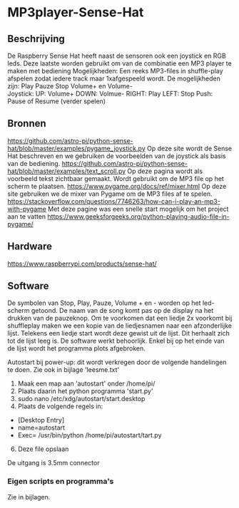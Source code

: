 # MP3player-Sense-Hat
## Beschrijving
De Raspberry Sense Hat heeft naast de sensoren ook een joystick en RGB leds.
Deze laatste worden gebruikt om van de combinatie een MP3 player te maken met bediening 
Mogelijkheden:
Een reeks MP3-files in shuffle-play afspelen zodat iedere track maar 1xafgespeeld wordt.
De mogelijkheden zijn: Play Pauze Stop Volume+ en Volume-  
Joystick:
UP: Volume+ 
DOWN: Volmue-
RIGHT: Play
LEFT: Stop
Push: Pause of Resume (verder spelen)

## Bronnen
https://github.com/astro-pi/python-sense-hat/blob/master/examples/pygame_joystick.py
Op deze site wordt de Sense Hat beschreven en we gebruiken de voorbeelden van de joystick als basis van de bediening.
https://github.com/astro-pi/python-sense-hat/blob/master/examples/text_scroll.py
Op deze pagina wordt als voorbeeld tekst zichtbaar gemaakt. Wordt gebruikt om de MP3 file op het scherm te plaatsen.
https://www.pygame.org/docs/ref/mixer.html
Op deze site gebruiken we de mixer van Pygame om de MP3 files af te spelen.
https://stackoverflow.com/questions/7746263/how-can-i-play-an-mp3-with-pygame
Met deze pagine was een snelle start mogelijk om het project aan te vatten
https://www.geeksforgeeks.org/python-playing-audio-file-in-pygame/

## Hardware
https://www.raspberrypi.com/products/sense-hat/

## Software
De symbolen van Stop, Play, Pauze, Volume + en - worden op het led-scherm getoond.
De naam van de song komt pas op de display na het drukken van de pauzeknop.
Om te voorkomen dat een liedje 2x voorkomt bij shuffleplay maken we een kopie van de liedjesnamen naar een afzonderlijke lijst.
Telekens een liedje start wordt deze gewist uit de lijst. Dit herhaalt zich tot de lijst leeg is. 
De software werkt behoorlijk. Enkel bij op het einde van de lijst wordt het programma plots afgebroken.

Autostart bij power-up: dit wordt verkregen door de volgende handelingen te doen. Zie ook in bijlage 'leesme.txt'
1. Maak een map aan 'autostart' onder /home/pi/
2. Plaats daarin het python programma 'start.py'
3. sudo nano /etc/xdg/autostart/start.desktop
4. Plaats de volgende regels in: 
 - [Desktop Entry] 
 - name=autostart  
 - Exec= /usr/bin/python /home/pi/autostart/tart.py 
6. Deze file opslaan

De uitgang is 3.5mm connector
### Eigen scripts en programma's
Zie in bijlagen.

